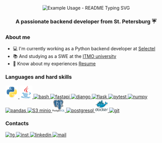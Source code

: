 <p align="center">
  <img src="https://readme-typing-svg.demolab.com/?lines=Hi, I'm Amir!;Explore+my+official+profile!&font=Fira%20Code&center=true&width=380&height=50&duration=4000&pause=1000" alt="Example Usage - README Typing SVG">
</p>
<h3 align="center">A passionate backend developer from St. Petersburg ☔️</h3>

### About me
- 💻 I'm currently working as a Python backend developer at [Selectel](https://selectel.ru/)
- 📚 And studying as a SWE at the [ITMO university](https://abit.itmo.ru/program/bachelor/neurotechnologies)
- 📃 Know about my experiences [Resume](https://drive.google.com/file/d/1kyoK_BCNMJPzfLdRecMpylhnKz5ANnnf/view?usp=sharing)

### Languages and hard skills
<p align="left"> 
    <a href="https://www.python.org" target="_blank"> <img src="https://raw.githubusercontent.com/devicons/devicon/master/icons/python/python-original.svg" alt="python" width="40" height="40"/> </a>
    <a href="https://www.java.com" target="_blank"> <img src="https://raw.githubusercontent.com/devicons/devicon/master/icons/java/java-original.svg" alt="java" width="40" height="40"/> </a> 
    <a href="https://www.gnu.org/software/bash/" target="_blank"> <img src="https://www.vectorlogo.zone/logos/gnu_bash/gnu_bash-icon.svg" alt="bash" width="40" height="40"/> </a> 
    <a href="https://fastapi.tiangolo.com/" target="_blank"> <img src="https://cdn.jsdelivr.net/gh/devicons/devicon/icons/fastapi/fastapi-original.svg" alt="fastapi" width="40" height="40"/> </a>
    <a href="https://www.djangoproject.com/start/" target="_blank"> <img src="https://www.svgrepo.com/show/349341/djangoproject.svg" alt="django" width="40" height="40"/> </a>
    <a href="https://flask.palletsprojects.com/en/2.3.x/" target="_blank"> <img src="https://www.vectorlogo.zone/logos/pocoo_flask/pocoo_flask-icon.svg" alt="flask" width="40" height="40"/> </a>
    <a href="https://docs.pytest.org/en/7.4.x/" target="_blank"> <img src="https://upload.wikimedia.org/wikipedia/commons/thumb/b/ba/Pytest_logo.svg/200px-Pytest_logo.svg.png" alt="pytest" width="40" height="40"/> </a>
    <a href="https://numpy.org/" target="_blank"> <img src="https://cdn.jsdelivr.net/gh/devicons/devicon/icons/numpy/numpy-original-wordmark.svg" alt="numpy" width="40" height="40"/> </a>
    <a href="https://pandas.pydata.org/" target="_blank"> <img src="https://upload.wikimedia.org/wikipedia/commons/thumb/2/22/Pandas_mark.svg/1024px-Pandas_mark.svg.png" alt="pandas" width="40" height="40"/> </a>
    <a href="https://min.io" target="_blank"> <img src="https://min.io/resources/img/logo/MINIO_Bird.png" alt="S3 minio" width="20" height="40"/> </a>
    <a href="https://www.postgresql.org" target="_blank"> <img src="https://raw.githubusercontent.com/devicons/devicon/master/icons/postgresql/postgresql-original-wordmark.svg" alt="postgresql" width="40" height="40"/> </a>
    <a href="https://www.sqlalchemy.org/" target="_blank"> <img src="https://upload.wikimedia.org/wikipedia/commons/thumb/d/d7/SQLAlchemy.svg/768px-SQLAlchemy.svg.png?20230620231936" alt="postgresql" width="40" height="40"/> </a>
    <a href="https://www.docker.com/" target="_blank"> <img src="https://raw.githubusercontent.com/devicons/devicon/master/icons/docker/docker-original-wordmark.svg" alt="docker" width="40" height="40"/> </a> 
    <a href="https://git-scm.com/" target="_blank"> <img src="https://www.vectorlogo.zone/logos/git-scm/git-scm-icon.svg" alt="git" width="40" height="40"/> </a> 
</p>

### Contacts
<p align="left">
    <a href="https://t.me/kentavrex" target="_blank"> <img src="https://upload.wikimedia.org/wikipedia/commons/thumb/8/83/Telegram_2019_Logo.svg/1024px-Telegram_2019_Logo.svg.png" alt="tg" width="40" height="40"/> </a>
    <a href="https://www.instagram.com/kentavrex" target="_blank"> <img src="https://upload.wikimedia.org/wikipedia/commons/thumb/9/95/Instagram_logo_2022.svg/1024px-Instagram_logo_2022.svg.png" alt="inst" width="40" height="40"/> </a>
    <a href="https://www.linkedin.com/in/kentavrex" target="_blank"> <img src="https://upload.wikimedia.org/wikipedia/commons/thumb/c/ca/LinkedIn_logo_initials.png/640px-LinkedIn_logo_initials.png" alt="linkedin" width="40" height="40"/> </a> 
    <a href="mailto:darlycerher@gmail.com" target="_blank"> <img src="https://stmaaprodfwsite.blob.core.windows.net/assets/sites/9/2020/05/email-13765-300x300.png" alt="mail" width="40" height="40"/> </a>
</p>
